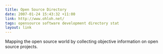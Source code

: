 ```yaml
---
title: Open Source Directory
date: 2007-01-24 15:43:32 +11:00
link: http://www.ohloh.net/
tags: opensource software development directory stat
layout: link
---
```

Mapping the open source world by collecting objective information on open source projects.
